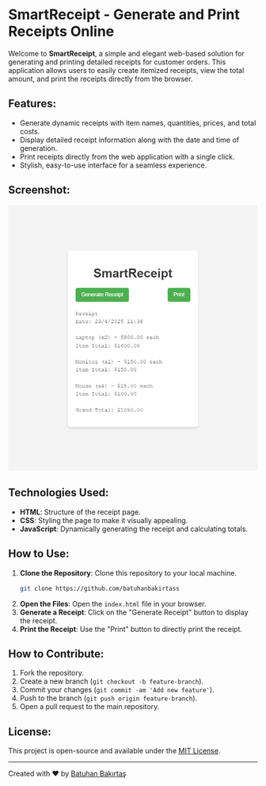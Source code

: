 # SmartReceipt - Generate and Print Receipts Online

Welcome to **SmartReceipt**, a simple and elegant web-based solution for generating and printing detailed receipts for customer orders. This application allows users to easily create itemized receipts, view the total amount, and print the receipts directly from the browser.

## Features:
- Generate dynamic receipts with item names, quantities, prices, and total costs.
- Display detailed receipt information along with the date and time of generation.
- Print receipts directly from the web application with a single click.
- Stylish, easy-to-use interface for a seamless experience.

## Screenshot:
![Screenshot of SmartReceipt](ss.png/ss.png)

## Technologies Used:
- **HTML**: Structure of the receipt page.
- **CSS**: Styling the page to make it visually appealing.
- **JavaScript**: Dynamically generating the receipt and calculating totals.

## How to Use:
1. **Clone the Repository**: Clone this repository to your local machine.
   ```bash
   git clone https://github.com/batuhanbakirtass
   ```
2. **Open the Files**: Open the `index.html` file in your browser.
3. **Generate a Receipt**: Click on the "Generate Receipt" button to display the receipt.
4. **Print the Receipt**: Use the "Print" button to directly print the receipt.

## How to Contribute:
1. Fork the repository.
2. Create a new branch (`git checkout -b feature-branch`).
3. Commit your changes (`git commit -am 'Add new feature'`).
4. Push to the branch (`git push origin feature-branch`).
5. Open a pull request to the main repository.

## License:
This project is open-source and available under the [MIT License](LICENSE).

---

Created with ❤️ by [Batuhan Bakırtaş](https://github.com/batuhanbakirtass)
```
